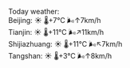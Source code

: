 Today weather:  
Beijing: ☀️   🌡️+7°C 🌬️↑7km/h  
Tianjin: ☀️   🌡️+11°C 🌬️↗11km/h  
Shijiazhuang: ☀️   🌡️+11°C 🌬️↖7km/h  
Tangshan: ☀️   🌡️+3°C 🌬️↑8km/h  
